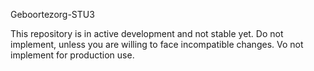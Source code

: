 Geboortezorg-STU3

This repository is in active development and not stable yet. Do not implement, unless you are willing to face incompatible changes. Vo not implement for production use.
